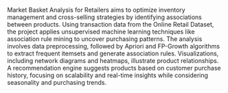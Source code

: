 Market Basket Analysis for Retailers aims to optimize inventory management and cross-selling strategies by identifying associations between products. Using transaction data from the Online Retail Dataset, the project applies unsupervised machine learning techniques like association rule mining to uncover purchasing patterns. The analysis involves data preprocessing, followed by Apriori and FP-Growth algorithms to extract frequent itemsets and generate association rules. Visualizations, including network diagrams and heatmaps, illustrate product relationships. A recommendation engine suggests products based on customer purchase history, focusing on scalability and real-time insights while considering seasonality and purchasing trends.
